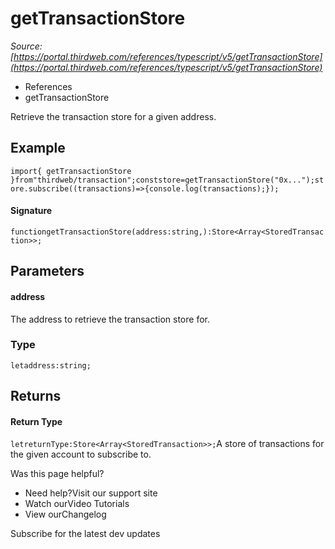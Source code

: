 # getTransactionStore

*Source: [https://portal.thirdweb.com/references/typescript/v5/getTransactionStore](https://portal.thirdweb.com/references/typescript/v5/getTransactionStore)*

* References
* getTransactionStore

Retrieve the transaction store for a given address.

## Example

`import{ getTransactionStore }from"thirdweb/transaction";conststore=getTransactionStore("0x...");store.subscribe((transactions)=>{console.log(transactions);});`
#### Signature

`functiongetTransactionStore(address:string,):Store<Array<StoredTransaction>>;`
## Parameters

#### address

The address to retrieve the transaction store for.

### Type

`letaddress:string;`
## Returns

#### Return Type

`letreturnType:Store<Array<StoredTransaction>>;`A store of transactions for the given account to subscribe to.

Was this page helpful?

* Need help?Visit our support site
* Watch ourVideo Tutorials
* View ourChangelog

Subscribe for the latest dev updates

